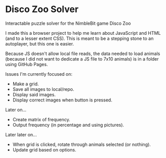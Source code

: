# Disco Zoo Solver
Interactable puzzle solver for the NimbleBit game Disco Zoo <br>

I made this a browser project to help me learn about JavaScript and HTML (and to a lesser extent CSS). This is meant to be a stepping stone to an autoplayer, but this one is easier. <br>

Because JS doesn't allow local file reads, the data needed to load animals (because I did not want to dedicate a JS file to 7x10 animals) is in a folder using GitHub Pages. <br>

Issues I'm currently focused on:
* Make a grid.
* Save all images to local/repo.
* Display said images.
* Display correct images when button is pressed.

Later on... <br>
* Create matrix of frequency.
* Output frequency (in percentage and using pictures).

Later later on... <br>
* When grid is clicked, rotate through animals selected (or nothing).
* Update grid based on options.
